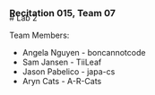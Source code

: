 <h3 style="margin: 0px 0px -10px 0px;">Recitation 015, Team 07</h3>
# Lab 2

Team Members: 
 - Angela Nguyen - boncannotcode
 - Sam Jansen - TiiLeaf
 - Jason Pabelico - japa-cs
 - Aryn Cats - A-R-Cats

